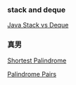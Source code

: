 
### stack and deque  

[Java Stack vs Deque](http://baddotrobot.com/blog/2013/01/10/stack-vs-deque/)

### 真男

[Shortest Palindrome](https://github.com/daydaychallenge/leetcode-java/issues/15)

[Palindrome Pairs](https://github.com/daydaychallenge/leetcode-java/issues/16)